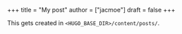 +++
title = "My post"
author = ["jacmoe"]
draft = false
+++

This gets created in `<HUGO_BASE_DIR>/content/posts/`.

